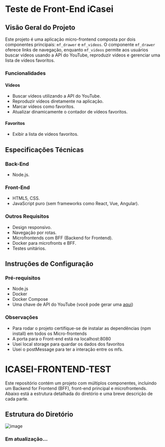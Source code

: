 # Teste de Front-End iCasei

## Visão Geral do Projeto

Este projeto é uma aplicação micro-frontend composta por dois componentes principais: `mf_drawer` e `mf_videos`. O componente `mf_drawer` oferece links de navegação, enquanto `mf_videos` permite aos usuários buscar vídeos usando a API do YouTube, reproduzir vídeos e gerenciar uma lista de vídeos favoritos.


### Funcionalidades

#### Vídeos
- Buscar vídeos utilizando a API do YouTube.
- Reproduzir vídeos diretamente na aplicação.
- Marcar vídeos como favoritos.
- Atualizar dinamicamente o contador de vídeos favoritos.

#### Favoritos
- Exibir a lista de vídeos favoritos.

## Especificações Técnicas

### Back-End
- Node.js.

### Front-End
- HTML5, CSS.
- JavaScript puro (sem frameworks como React, Vue, Angular).

### Outros Requisitos
- Design responsivo.
- Navegação por rotas.
- Microfrontends com BFF (Backend for Frontend).
- Docker para microfronts e BFF.
- Testes unitários.

## Instruções de Configuração

### Pré-requisitos
- Node.js
- Docker
- Docker Compose
- Uma chave de API do YouTube (você pode gerar uma [aqui](https://console.developers.google.com/))


### Observações 
 - Para rodar o projeto certifíque-se de instalar as dependências (npm install) em todos os Micro-frontends
 - A porta para o Front-end está na localhost:8080
 - Usei local storage para quardar os dados dos favoritos
 - Usei o postMessage para ter a interação entre os mfs.


# ICASEI-FRONTEND-TEST

Este repositório contém um projeto com múltiplos componentes, incluindo um Backend for Frontend (BFF), front-end principal e microfrontends. Abaixo está a estrutura detalhada do diretório e uma breve descrição de cada parte.

## Estrutura do Diretório
![image](https://github.com/Salgaado/icasei-frontend-test/assets/88348530/5e73e37e-fe9c-4fdc-abec-4dc302af33e0)




### Em atualização...
